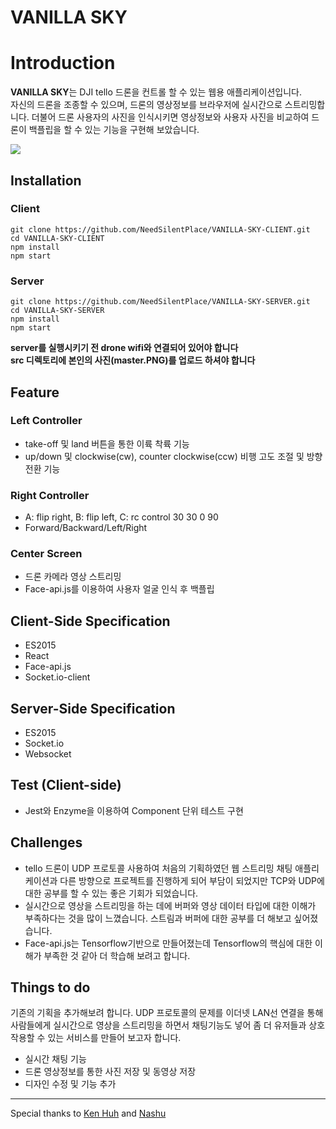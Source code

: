 # VANILLA SKY

# Introduction

**VANILLA SKY**는 DJI tello 드론을 컨트롤 할 수 있는 웹용 애플리케이션입니다. \
자신의 드론을 조종할 수 있으며, 드론의 영상정보를 브라우저에 실시간으로 스트리밍합니다. 더불어 드론 사용자의 사진을 인식시키면 영상정보와 사용자 사진을 비교하여 드론이 백플립을 할 수 있는 기능을 구현해 보았습니다.

![](drone.gif)

## Installation

### Client

```
git clone https://github.com/NeedSilentPlace/VANILLA-SKY-CLIENT.git
cd VANILLA-SKY-CLIENT
npm install
npm start
```

### Server

```
git clone https://github.com/NeedSilentPlace/VANILLA-SKY-SERVER.git
cd VANILLA-SKY-SERVER
npm install
npm start
```

**server를 실행시키기 전 drone wifi와 연결되어 있어야 합니다** \
**src 디렉토리에 본인의 사진(master.PNG)를 업로드 하셔야 합니다**

## Feature

### Left Controller

- take-off 및 land 버튼을 통한 이륙 착륙 기능
- up/down 및 clockwise(cw), counter clockwise(ccw) 비행 고도 조절 및 방향 전환 기능

### Right Controller

- A: flip right, B: flip left, C: rc control 30 30 0 90
- Forward/Backward/Left/Right 

### Center Screen

- 드론 카메라 영상 스트리밍
- Face-api.js를 이용하여 사용자 얼굴 인식 후 백플립


## Client-Side Specification

- ES2015
- React
- Face-api.js
- Socket.io-client

## Server-Side Specification

- ES2015
- Socket.io
- Websocket

## Test (Client-side)

- Jest와 Enzyme을 이용하여 Component 단위 테스트 구현

## Challenges

- tello 드론이 UDP 프로토콜 사용하여 처음의 기획하였던 웹 스트리밍 채팅 애플리케이션과 다른 방향으로 프로젝트를 진행하게 되어 부담이 되었지만 TCP와 UDP에 대한 공부를 할 수 있는 좋은 기회가 되었습니다.
- 실시간으로 영상을 스트리밍을 하는 데에 버퍼와 영상 데이터 타입에 대한 이해가 부족하다는 것을 많이 느꼈습니다. 스트림과 버퍼에 대한 공부를 더 해보고 싶어졌습니다.
- Face-api.js는 Tensorflow기반으로 만들어졌는데 Tensorflow의 핵심에 대한 이해가 부족한 것 같아 더 학습해 보려고 합니다.

## Things to do

기존의 기획을 추가해보려 합니다. UDP 프로토콜의 문제를 이더넷 LAN선 연결을 통해 사람들에게 실시간으로 영상을 스트리밍을 하면서 채팅기능도 넣어 좀 더 유저들과 상호작용할 수 있는 서비스를 만들어 보고자 합니다.

- 실시간 채팅 기능
- 드론 영상정보를 통한 사진 저장 및 동영상 저장
- 디자인 수정 및 기능 추가

---
Special thanks to [Ken Huh](https://github.com/Ken123777)
and [Nashu](https://github.com/Choinashil)
